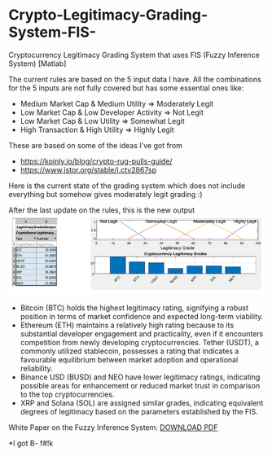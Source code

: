 # Crypto-Legitimacy-Grading-System-FIS-
Cryptocurrency Legitimacy Grading System that uses FIS (Fuzzy Inference System) [Matlab]

The current rules are based on the 5 input data I have. All the combinations for the 5 inputs are not fully covered but has some essential ones like:
- Medium Market Cap & Medium Utility => Moderately Legit
- Low Market Cap & Low Developer Activity => Not Legit
- Low Market Cap & Low Utility => Somewhat Legit
- High Transaction & High Utility => Highly Legit

These are based on some of the ideas I've got from 
- https://koinly.io/blog/crypto-rug-pulls-guide/
- https://www.jstor.org/stable/j.ctv2867sp

Here is the current state of the grading system which does not include everything but somehow gives moderately legit grading :)

After the last update on the rules, this is the new output
![enter image description here](https://github.com/MuminjonGuru/Crypto-Legitimacy-Grading-System-FIS/blob/main/grading_final.png)

- Bitcoin (BTC) holds the highest legitimacy rating, signifying a robust position in terms of 
market confidence and expected long-term viability.
- Ethereum (ETH) maintains a relatively high rating because to its substantial developer 
engagement and practicality, even if it encounters competition from newly developing 
cryptocurrencies.
 Tether (USDT), a commonly utilized stablecoin, possesses a rating that indicates a favourable 
equilibrium between market adoption and operational reliability.
- Binance USD (BUSD) and NEO have lower legitimacy ratings, indicating possible areas for 
enhancement or reduced market trust in comparison to the top cryptocurrencies.
- XRP and Solana (SOL) are assigned similar grades, indicating equivalent degrees of 
legitimacy based on the parameters established by the FIS.

White Paper on the Fuzzy Inference System: [DOWNLOAD PDF](https://github.com/MuminjonGuru/Crypto-Legitimacy-Grading-System-FIS/blob/main/FuzzyLogic_Muminjon_P2822156.pdf)

*I got B-                                                                f#!k
